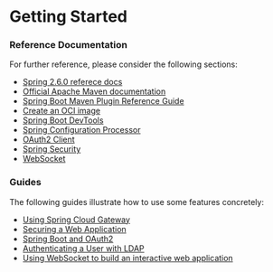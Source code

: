 # Getting Started

### Reference Documentation
For further reference, please consider the following sections:
* [Spring 2.6.0 referece docs](https://docs.spring.io/spring-boot/docs/2.6.0/reference/htmlsingle/)
* [Official Apache Maven documentation](https://maven.apache.org/guides/index.html)
* [Spring Boot Maven Plugin Reference Guide](https://docs.spring.io/spring-boot/docs/2.6.0/maven-plugin/reference/html/)
* [Create an OCI image](https://docs.spring.io/spring-boot/docs/2.6.0/maven-plugin/reference/html/#build-image)
* [Spring Boot DevTools](https://docs.spring.io/spring-boot/docs/2.6.0/reference/htmlsingle/#using-boot-devtools)
* [Spring Configuration Processor](https://docs.spring.io/spring-boot/docs/2.6.0/reference/htmlsingle/#configuration-metadata-annotation-processor)
* [OAuth2 Client](https://docs.spring.io/spring-boot/docs/2.6.0/reference/htmlsingle/#boot-features-security-oauth2-client)
* [Spring Security](https://docs.spring.io/spring-boot/docs/2.6.0/reference/htmlsingle/#boot-features-security)
* [WebSocket](https://docs.spring.io/spring-boot/docs/2.6.0/reference/htmlsingle/#boot-features-websockets)

### Guides
The following guides illustrate how to use some features concretely:

* [Using Spring Cloud Gateway](https://github.com/spring-cloud-samples/spring-cloud-gateway-sample)
* [Securing a Web Application](https://spring.io/guides/gs/securing-web/)
* [Spring Boot and OAuth2](https://spring.io/guides/tutorials/spring-boot-oauth2/)
* [Authenticating a User with LDAP](https://spring.io/guides/gs/authenticating-ldap/)
* [Using WebSocket to build an interactive web application](https://spring.io/guides/gs/messaging-stomp-websocket/)

